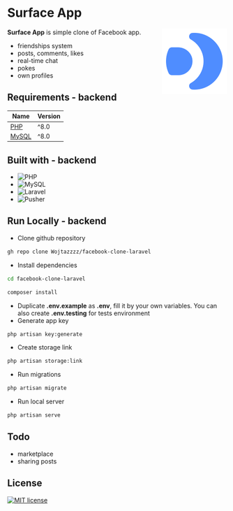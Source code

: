 # Surface App

<img align="right" src="/public/Logo.svg" height="150px" alt="Surface App Logo">

**Surface App** is simple clone of Facebook app.

-   friendships system
-   posts, comments, likes
-   real-time chat
-   pokes
-   own profiles

## Requirements - backend

| Name                            | Version |
| ------------------------------- | ------- |
| [PHP](https://www.php.net/)     | ^8.0    |
| [MySQL](https://www.mysql.com/) | ^8.0    |

## Built with - backend

-   ![PHP](https://img.shields.io/static/v1?style=for-the-badge&message=PHP&color=777BB4&logo=PHP&logoColor=FFFFFF&label=)
-   ![MySQL](https://img.shields.io/static/v1?style=for-the-badge&message=MySQL&color=4479A1&logo=MySQL&logoColor=FFFFFF&label=)
-   ![Laravel](https://img.shields.io/static/v1?style=for-the-badge&message=Laravel&color=FF2D20&logo=Laravel&logoColor=FFFFFF&label=)
-   ![Pusher](https://img.shields.io/static/v1?style=for-the-badge&message=Pusher&color=300D4F&logo=Pusher&logoColor=FFFFFF&label=)

## Run Locally - backend

- Clone github repository

```bash
gh repo clone Wojtazzzz/facebook-clone-laravel
```

- Install dependencies

```bash
cd facebook-clone-laravel
```

```bash
composer install
```

- Duplicate **.env.example** as **.env**, fill it by your own variables. You can also create **.env.testing** for tests environment
- Generate app key

```bash
php artisan key:generate
```

- Create storage link

```bash
php artisan storage:link
```

- Run migrations

```bash
php artisan migrate
```

- Run local server

```bash
php artisan serve
```

## Todo

-   marketplace
-   sharing posts

## License

[![MIT license](https://img.shields.io/badge/License-MIT-blue.svg)](https://lbesson.mit-license.org/)
